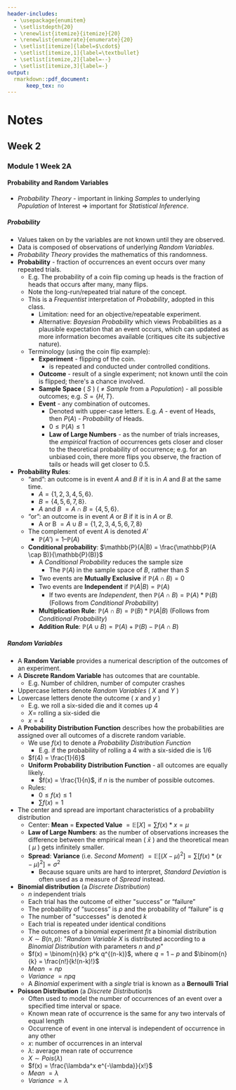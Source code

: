 ```yaml
---
header-includes:
  - \usepackage{enumitem}
  - \setlistdepth{20}
  - \renewlist{itemize}{itemize}{20}
  - \renewlist{enumerate}{enumerate}{20}
  - \setlist[itemize]{label=$\cdot$}
  - \setlist[itemize,1]{label=\textbullet}
  - \setlist[itemize,2]{label=--}
  - \setlist[itemize,3]{label=-}
output:
  rmarkdown::pdf_document:
      keep_tex: no
---
```

# Notes
## Week 2
### Module 1 Week 2A
#### Probability and Random Variables
- *Probability Theory* - important in linking *Samples* to underlying 
  *Population* of Interest => important for *Statistical Inference*.

##### Probability  

- Values taken on by the variables are not known until they are observed. 
- Data is composed of observations of underlying *Random Variables*.
- *Probability Theory* provides the mathematics of this randomness.
- **Probability** - fraction of occurrences an event occurs over many 
  repeated trials. 
  - E.g. The probability of a coin flip coming up heads is the fraction of
    heads that occurs after many, many flips.
  - Note the long-run/repeated trial nature of the concept.
  - This is a *Frequentist* interpretation of *Probability*, adopted in this 
    class. 
    - Limitation: need for an objective/repeatable experiment.
    - Alternative: *Bayesian Probability* which views Probabilities as a 
      plausible expectation that an event occurs, which can updated as more 
      information becomes available (critiques cite its subjective nature).
  - Terminology (using the coin flip example):
    - **Experiment** - flipping of the coin.
      - is repeated and conducted under controlled conditions.
    - **Outcome** - result of a single experiment; not known until the coin 
      is flipped; there's a chance involved.
    - **Sample Space** ( $S$ ) ( $\neq$ *Sample* from a *Population*) - all 
      possible outcomes; e.g. $S = \{H, T\}$.
    - **Event** - any combination of outcomes.
      - Denoted with upper-case letters. E.g. $A$ - event of Heads, then $P(A)$ - *Probability* of Heads.
      - $0 \leq \mathbb{P}(A) \leq 1$
      - **Law of Large Numbers** - as the number of trials increases, the 
        *empirical* fraction of occurrences gets closer and closer to the 
        theoretical probability of occurrence; e.g. for an unbiased coin, 
        there more flips you observe, the fraction of tails or heads will 
        get closer to $0.5$.
- **Probability Rules**:
  - “and”: an outcome is in event $A$ and $B$ if it is in $A$ and $B$ at the 
    same time.
    - $A = \{1, 2, 3, 4, 5, 6\}$.
    - $B = \{4, 5, 6, 7, 8\}$.
    - $A$ and $B$ $= A \cap B = \{4, 5, 6\}$.
  - “or”: an outcome is in event $A$ or $B$ if it is in $A$ or $B$.
    - A or B $= A \cup B = \{1, 2, 3, 4, 5, 6, 7, 8\}$
  - The complement of event $A$ is denoted $A'$
    - $\mathbb{P}(A’) = 1 – \mathbb{P}(A)$
  - **Conditional probability**: $\mathbb{P}(A|B) = \frac{\mathbb{P}(A \cap B)}{\mathbb{P}(B)}$
    - A *Conditional Probability* reduces the sample size
      - The $\mathbb{P}(A)$ in the sample space of $B$, rather than $S$
    - Two events are **Mutually Exclusive** if $\mathbb{P}(A \cap B) = 0$
    - Two events are **Independent** if $\mathbb{P}(A|B) = \mathbb{P}(A)$
      - If two events are *Independent*, then $\mathbb{P}(A \cap B) = \mathbb{P}(A) * \mathbb{P}(B)$ (Follows from *Conditional Probability*)
    - **Multiplication Rule**: $\mathbb{P}(A \cap B) = \mathbb{P}(B) * \mathbb{P}(A | B)$ (Follows from *Conditional Probability*)
    - **Addition Rule**: $\mathbb{P}(A \cup B) = \mathbb{P}(A) + \mathbb{P}(B) - \mathbb{P}(A \cap B)$

##### Random Variables
- A **Random Variable** provides a numerical description of the outcomes
of an experiment.
- A **Discrete Random Variable** has outcomes that are countable.
  - E.g. Number of children, number of computer crashes
- Uppercase letters denote *Random Variables* ( $X$ and $Y$ )
- Lowercase letters denote the outcome ( $x$ and $y$ )
  - E.g. we roll a six-sided die and it comes up 4
  - $X =$ rolling a six-sided die
  - $x = 4$
- A **Probability Distribution Function** describes how the probabilities
  are assigned over all outcomes of a discrete random variable.
  - We use $f(x)$ to denote a *Probability Distribution Function*
    - E.g. if the probability of rolling a 4 with a six-sided die is 1/6
  - $f(4) = \frac{1}{6}$
  - **Uniform Probability Distribution Function** - all outcomes are equally 
    likely.
    - $f(x) = \frac{1}{n}$, if $n$ is the number of possible outcomes.
  - Rules:
    - $0 \leq f(x) \leq 1$
    - $\sum f(x) = 1$
- The center and spread are important characteristics of a probability
  distribution
  - Center: **Mean** $=$ **Expected Value** $=\mathbb{E}[X] = \sum f(x) * x = \mu$ 
  - **Law of Large Numbers**: as the number of observations increases the
    difference between the empirical mean ( $\bar{x}$ ) and the theoretical 
    mean ( $\mu$ ) gets infinitely smaller.
  - **Spread**: **Variance** (i.e. *Second Moment*) $= \mathbb{E}[(X - \mu)^2] = \sum [f(x) * (x - \mu)^2] = \sigma ^ 2$
    - Because square units are hard to interpret, *Standard Deviation* is 
      often used as a measure of *Spread* instead.
- **Binomial distribution** (a *Discrete Distribution*)
  - $n$ independent trials
  - Each trial has the outcome of either "success” or “failure”
  - The probability of “success” is $p$ and the probability of “failure” 
    is $q$
  - The number of "successes" is denoted $k$
  - Each trial is repeated under identical conditions
  - The outcomes of a binomial experiment *fit* a binomial distribution
  - $X \sim B(n, p)$: "*Random Variable* $X$ is distributed according to a 
    *Binomial Distribution* with parameters $n$ and $p$"
  - $f(x) = \binom{n}{k} p^k q^{(n-k)}$, where $q = 1 - p$ and $\binom{n}{k} = \frac{n!}{k!(n-k)!}$
  - *Mean* $= np$
  - *Variance* $= npq$
  - A *Binomial* experiment with a *single* trial is known as a **Bernoulli 
    Trial**
- **Poisson Distribution** (a *Discrete Distribution*)s
  - Often used to model the number of occurrences of an event over a specified time
    interval or space.
  - Known mean rate of occurrence is the same for any two intervals of equal length
  - Occurrence of event in one interval is independent of occurrence in any other
  - $x$: number of occurrences in an interval
  - $\lambda$: average mean rate of occurrence
  - $X \sim Pois(\lambda)$
  - $f(x) = \frac{\lambda^x e^{-\lambda}}{x!}$
  - *Mean* $= \lambda$
  - *Variance* $= \lambda$





